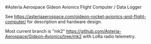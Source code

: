 #Asteria Aerospace Gideon Avionics Flight Computer / Data Logger

See https://asteriaaerospace.com/gideon-rocket-avionics-and-flight-computer/ for description and hardware design.

Most current branch is "mk2" https://github.com/Asteria-Aerospace/Gideon-Avionics/tree/mk2 with LoRa radio telemetry.
